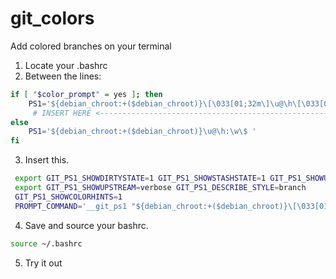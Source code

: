 # git_colors
Add colored branches on your terminal

1. Locate your .bashrc
2. Between the lines:
```bash
if [ "$color_prompt" = yes ]; then
    PS1='${debian_chroot:+($debian_chroot)}\[\033[01;32m\]\u@\h\[\033[00m\]:\[\033[01;34m\]\w\[\033[00m\]\$ '
     # INSERT HERE <----------------------------------------------------------
else
    PS1='${debian_chroot:+($debian_chroot)}\u@\h:\w\$ '
fi
```
3. Insert this.
 
 ```bash
  export GIT_PS1_SHOWDIRTYSTATE=1 GIT_PS1_SHOWSTASHSTATE=1 GIT_PS1_SHOWUNTRACKEDFILES=1
  export GIT_PS1_SHOWUPSTREAM=verbose GIT_PS1_DESCRIBE_STYLE=branch
  GIT_PS1_SHOWCOLORHINTS=1
  PROMPT_COMMAND='__git_ps1 "${debian_chroot:+($debian_chroot)}\[\033[01;32m\]\u@\h\[\033[00m\]:\[\033[01;34m\]\w" "\[\033[00m\]\$ "'
 ```
4. Save and source your bashrc.
```bash
source ~/.bashrc
```

5. Try it out
